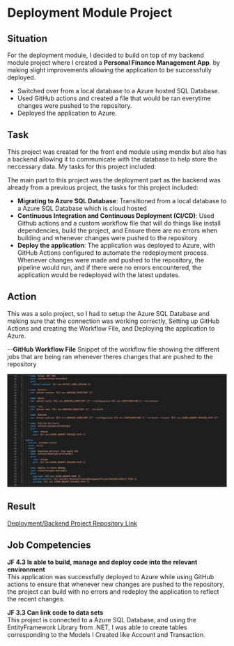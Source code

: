 # Deployment Module Project

## Situation

For the deployment module, I decided to build on top of my backend module project where I created a <strong>Personal Finance Management App</strong>. by making slight improvements allowing the application to be successfully deployed.

<ul>
    <li>Switched over from a local database to a Azure hosted SQL Database.</li> 
    <li>Used GitHub actions and created a file that would be ran everytime changes were pushed to the repository.</li>
    <li>Deployed the application to Azure.</li>
</ul>

## Task

This project was created for the front end module using mendix but also has a backend allowing it to communicate with the database to help store the neccessary data. My tasks for this project included:

The main part to this project was the deployment part as the backend was already from a previous project, the tasks for this project included:

<ul>
    <li><strong>Migrating to Azure SQL Database</strong>: Transitioned from a local database to a Azure SQL Database which is cloud hosted </li>
    <li><strong>Continuous Integration and Continuous Deployment (CI/CD)</strong>: Used Github actions and a custom workflow file that will do things like install dependencies, build the project, and Ensure there are no errors when building and whenever changes were pushed to the repository</li>
    <li><strong>Deploy the application</strong>: The application was deployed to Azure, with GitHub Actions configured to automate the redeployment process. Whenever changes were made and pushed to the repository, the pipeline would run, and if there were no errors encountered, the application would be redeployed with the latest updates.
    </li>
</ul>

## Action

This was a solo project, so I had to setup the Azure SQL Database and making sure that the connection was working correctly, Setting up GitHub Actions and creating the Workflow File, and Deploying the application to Azure.

<p> --<strong>GitHub Workflow File</strong> Snippet of the workflow file showing the different jobs that are being ran whenever theres changes that are pushed to the repository </p>
<img src="../DeploymentProject/ImagesDP/GHWorkFlowFile.png" alt="GitHub Workflow screenshot" />

## Result

<a href = "https://github.com/andrewozo/PersonalFinanceManagementProject">Deployment/Backend Project Repository Link</a>

## Job Competencies

<p><strong>JF 4.3 Is able to build, manage and deploy code into the relevant environment</strong><br>
This application was successfully deployed to Azure while using GitHub actions to ensure that whenever new changes are pushed to the repository, the project can build with no errors and redeploy the application to reflect the recent changes.
</p>

<p><strong>JF 3.3 Can link code to data sets</strong><br>
This project is connected to a Azure SQL Database, and using the EntityFramework Library from .NET, I was able to create tables corresponding to the Models I Created like Account and Transaction.
</p>

